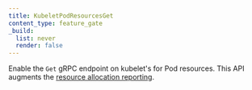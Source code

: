 ```yaml
---
title: KubeletPodResourcesGet
content_type: feature_gate
_build:
  list: never
  render: false
---
```

Enable the `Get` gRPC endpoint on kubelet's for Pod resources.
This API augments the [resource allocation reporting](/docs/concepts/extend-kubernetes/compute-storage-net/device-plugins/#monitoring-device-plugin-resources).
